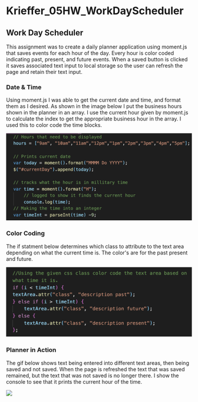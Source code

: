 # Krieffer_05HW_WorkDayScheduler

## Work Day Scheduler
 This assignment was to create a daily planner application using moment.js that saves events for each hour of the day. Every hour is color coded indicating past, present, and future events. When a saved button is clicked it saves associated text input to local storage so the user can refresh the page and retain their text input.   

### Date & Time
  Using moment.js I was able to get the current date and time, and format them as I desired. As shown in the image below I put the business hours shown in the planner in an array. I use the current hour given by moment.js to calculate the index to get the appropriate business hour in the array. I used this to color code the time blocks. 

![alt text](https://github.com/Krieffer21/Krieffer_05HW/blob/master/Assets/images/DateTime.png)

### Color Coding 
 The if statment below determines which class to attribute to the text area depending on what the current time is. The color's are for the past present and future.

![alt text](https://github.com/Krieffer21/Krieffer_05HW/blob/master/Assets/images/ColorCoding.png)

### Planner in Action
  The gif below shows text being entered into different text areas, then being saved and not saved. When the page is refreshed the text that was saved remained, but the text that was not saved is no longer there. I show the console to see that it prints the current hour of the time.
  
![](https://github.com/Krieffer21/Krieffer_05HW/blob/master/Assets/images/DayScheduler.gif)
